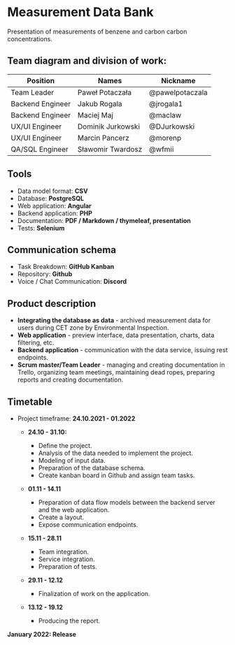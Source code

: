 # Measurement Data Bank

Presentation of measurements of benzene and carbon carbon concentrations.

## Team diagram and division of work:

| Position | Names | Nickname |
|---|---|---|
| Team Leader | Paweł Potaczała  | @pawelpotaczala |
| Backend Engineer | Jakub Rogala | @jrogala1 |
| Backend Engineer | Maciej Maj | @maclaw |
| UX/UI Engineer | Dominik Jurkowski | @DJurkowski |
| UX/UI Engineer | Marcin Pancerz | @morenp |
| QA/SQL Engineer | Sławomir Twardosz | @wfmii |

## Tools

- Data model format: **CSV**
- Database: **PostgreSQL**
- Web application: **Angular**
- Backend application: **PHP**
- Documentation: **PDF / Markdown / thymeleaf, presentation**
- Tests: **Selenium**
  
##  Communication schema
- Task Breakdown: **GitHub Kanban**
- Repository: **Github**
- Voice / Chat Communication: **Discord**

## Product description
- **Integrating the database as data** - archived measurement data for users during CET zone by Environmental Inspection.
- **Web application** - preview interface, data presentation, charts, data filtering, etc.
- **Backend application** - communication with the data service, issuing rest endpoints.
- **Scrum master/Team Leader** - managing and creating documentation in Trello, organizing team meetings, maintaining dead ropes, preparing reports and creating documentation.

## Timetable

- Project timeframe: **24.10.2021 - 01.2022**

    - **24.10 - 31.10:**
        * Define the project.
        * Analysis of the data needed to implement the project.
        * Modeling of input data.
        * Preparation of the database schema.
        * Create kanban board in Github and assign team tasks.
    
    - **01.11 - 14.11**   
        * Preparation of data flow models between the backend server and the web application.
        * Create a layout.
        * Expose communication endpoints.
        
    - **15.11 - 28.11**
        * Team integration.
        * Service integration.
        * Preparation of tests.

    - **29.11 - 12.12**
        * Finalization of work on the application.
        
    - **13.12 - 19.12**
        * Producing the report.

**January 2022: Release**